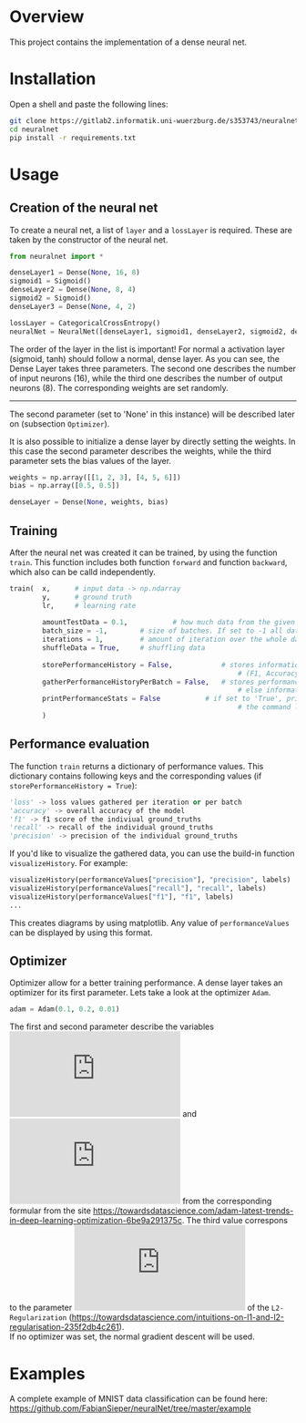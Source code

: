# Overview

This project contains the implementation of a dense neural net. 

# Installation

Open a shell and paste the following lines:

```bash
git clone https://gitlab2.informatik.uni-wuerzburg.de/s353743/neuralnet
cd neuralnet
pip install -r requirements.txt
```

# Usage

## Creation of the neural net

To create a neural net, a list of `layer` and a `lossLayer` is required. These are taken by the constructor of the neural net.

```python
from neuralnet import *

denseLayer1 = Dense(None, 16, 8)
sigmoid1 = Sigmoid()
denseLayer2 = Dense(None, 8, 4)
sigmoid2 = Sigmoid()
denseLayer3 = Dense(None, 4, 2)

lossLayer = CategoricalCrossEntropy()
neuralNet = NeuralNet([denseLayer1, sigmoid1, denseLayer2, sigmoid2, denseLayer3], lossLayer)
```

The order of the layer in the list is important! For normal a activation layer (sigmoid, tanh) should follow a normal, dense layer. As you can see, the Dense Layer takes three parameters. The second one describes the number of input neurons (16), while the third one describes the number of output neurons (8). The corresponding weights are set randomly.

---

The second parameter (set to 'None' in this instance) will be described later on (subsection `Optimizer`).

It is also possible to initialize a dense layer by directly setting the weights. In this case the second parameter describes the weights, while the third parameter sets the bias values of the layer. 

```python
weights = np.array([[1, 2, 3], [4, 5, 6]])
bias = np.array([0.5, 0.5])

denseLayer = Dense(None, weights, bias)
```

## Training 

After the neural net was created it can be trained, by using the function `train`. This function includes both function `forward` and function `backward`, which also can be calld independently.

```python
train(	x, 		# input data -> np.ndarray
        y, 		# ground truth
        lr,		# learning rate
        
        amountTestData = 0.1, 	        # how much data from the given data(x) shall be used to test the performance
        batch_size = -1, 		# size of batches. If set to -1 all data is gathered in one batch
        iterations = 1, 		# amount of iteration over the whole data
        shuffleData = True,		# shuffling data
        
        storePerformanceHistory = False,	        # stores information about performance 
                                                        # (F1, Accuracy, Precision, Recall)
        gatherPerformanceHistoryPerBatch = False,	# stores performance information after each batch
                                                        # else information is stored after each iteration
        printPerformanceStats = False			# if set to 'True', prints 'Accuracy' and 'Loss' into 
                                                        # the command line
        )
```

## Performance evaluation

The function `train` returns a dictionary of performance values. This dictionary contains following keys and the corresponding values (if `storePerformanceHistory = True`):

```python
'loss' -> loss values gathered per iteration or per batch
'accuracy' -> overall accuracy of the model
'f1' -> f1 score of the indiviual ground_truths
'recall' -> recall of the individual ground_truths
'precision' -> precision of the individual ground_truths 
```

If you'd like to visualize the gathered data, you can use the build-in function `visualizeHistory`. 
For example:

```python
visualizeHistory(performanceValues["precision"], "precision", labels)
visualizeHistory(performanceValues["recall"], "recall", labels)
visualizeHistory(performanceValues["f1"], "f1", labels)
...
```

This creates diagrams by using matplotlib. Any value of `performanceValues` can be displayed by using this format.

## Optimizer

Optimizer allow for a better training performance. A dense layer takes an optimizer for its first parameter. 
Lets take a look at the optimizer `Adam`.

```python
adam = Adam(0.1, 0.2, 0.01)
```

The first and second parameter describe the variables ![equation](https://latex.codecogs.com/png.latex?%5Cbeta_1) and ![equation](https://latex.codecogs.com/png.latex?%5Cbeta_2) from the corresponding formular from the site 
https://towardsdatascience.com/adam-latest-trends-in-deep-learning-optimization-6be9a291375c.
The third value correspons to the parameter ![equation](https://latex.codecogs.com/png.latex?%5Clambda) of the `L2-Regularization` 
(https://towardsdatascience.com/intuitions-on-l1-and-l2-regularisation-235f2db4c261).  
If no optimizer was set, the normal gradient descent will be used.

# Examples

A complete example of MNIST data classification can be found here: https://github.com/FabianSieper/neuralNet/tree/master/example
